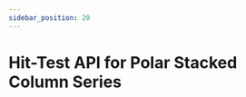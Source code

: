 ```yaml
---
sidebar_position: 20
---
```


# Hit-Test API for Polar Stacked Column Series

<LiveDocSnippet name="./Basic/demo" />
